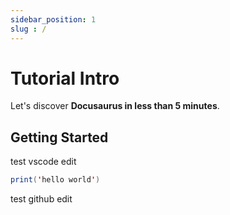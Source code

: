 ```yaml
---
sidebar_position: 1
slug : /
---
```

# Tutorial Intro

Let's discover **Docusaurus in less than 5 minutes**.

## Getting Started
test vscode edit

```java
print('hello world')
```

test github edit
